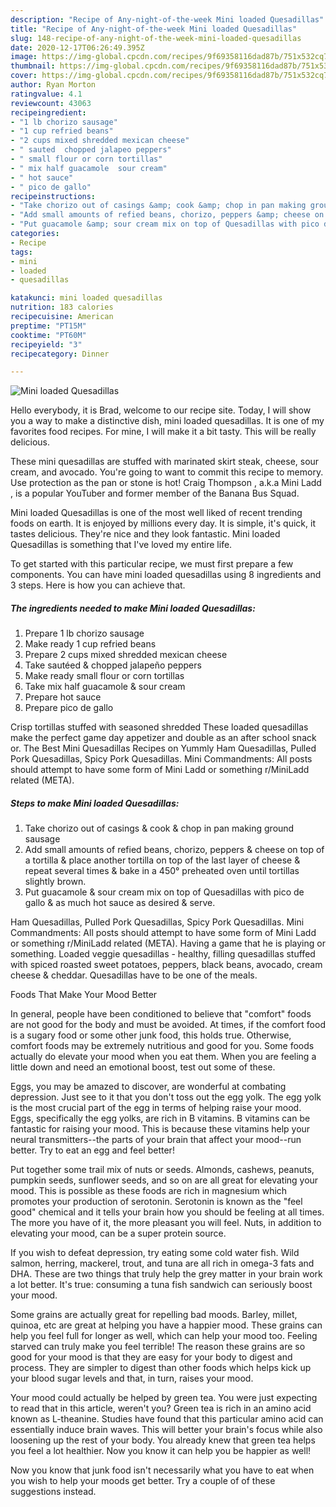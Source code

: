 ```yaml
---
description: "Recipe of Any-night-of-the-week Mini loaded Quesadillas"
title: "Recipe of Any-night-of-the-week Mini loaded Quesadillas"
slug: 148-recipe-of-any-night-of-the-week-mini-loaded-quesadillas
date: 2020-12-17T06:26:49.395Z
image: https://img-global.cpcdn.com/recipes/9f69358116dad87b/751x532cq70/mini-loaded-quesadillas-recipe-main-photo.jpg
thumbnail: https://img-global.cpcdn.com/recipes/9f69358116dad87b/751x532cq70/mini-loaded-quesadillas-recipe-main-photo.jpg
cover: https://img-global.cpcdn.com/recipes/9f69358116dad87b/751x532cq70/mini-loaded-quesadillas-recipe-main-photo.jpg
author: Ryan Morton
ratingvalue: 4.1
reviewcount: 43063
recipeingredient:
- "1 lb chorizo sausage"
- "1 cup refried beans"
- "2 cups mixed shredded mexican cheese"
- " sauted  chopped jalapeo peppers"
- " small flour or corn tortillas"
- " mix half guacamole  sour cream"
- " hot sauce"
- " pico de gallo"
recipeinstructions:
- "Take chorizo out of casings &amp; cook &amp; chop in pan making ground sausage"
- "Add small amounts of refied beans, chorizo, peppers &amp; cheese on top of a tortilla &amp; place another tortilla on top of the last layer of cheese &amp; repeat several times &amp; bake in a 450° preheated oven until tortillas slightly brown."
- "Put guacamole &amp; sour cream mix on top of Quesadillas with pico de gallo &amp; as much hot sauce as desired &amp; serve."
categories:
- Recipe
tags:
- mini
- loaded
- quesadillas

katakunci: mini loaded quesadillas 
nutrition: 183 calories
recipecuisine: American
preptime: "PT15M"
cooktime: "PT60M"
recipeyield: "3"
recipecategory: Dinner

---
```



![Mini loaded Quesadillas](https://img-global.cpcdn.com/recipes/9f69358116dad87b/751x532cq70/mini-loaded-quesadillas-recipe-main-photo.jpg)

Hello everybody, it is Brad, welcome to our recipe site. Today, I will show you a way to make a distinctive dish, mini loaded quesadillas. It is one of my favorites food recipes. For mine, I will make it a bit tasty. This will be really delicious.

These mini quesadillas are stuffed with marinated skirt steak, cheese, sour cream, and avocado. You&#39;re going to want to commit this recipe to memory. Use protection as the pan or stone is hot! Craig Thompson , a.k.a Mini Ladd , is a popular YouTuber and former member of the Banana Bus Squad.

Mini loaded Quesadillas is one of the most well liked of recent trending foods on earth. It is enjoyed by millions every day. It is simple, it's quick, it tastes delicious. They're nice and they look fantastic. Mini loaded Quesadillas is something that I've loved my entire life.


To get started with this particular recipe, we must first prepare a few components. You can have mini loaded quesadillas using 8 ingredients and 3 steps. Here is how you can achieve that.

<!--inarticleads1-->

##### The ingredients needed to make Mini loaded Quesadillas:

1. Prepare 1 lb chorizo sausage
1. Make ready 1 cup refried beans
1. Prepare 2 cups mixed shredded mexican cheese
1. Take  sautéed &amp; chopped jalapeño peppers
1. Make ready  small flour or corn tortillas
1. Take  mix half guacamole &amp; sour cream
1. Prepare  hot sauce
1. Prepare  pico de gallo


Crisp tortillas stuffed with seasoned shredded These loaded quesadillas make the perfect game day appetizer and double as an after school snack or. The Best Mini Quesadillas Recipes on Yummly Ham Quesadillas, Pulled Pork Quesadillas, Spicy Pork Quesadillas. Mini Commandments: All posts should attempt to have some form of Mini Ladd or something r/MiniLadd related (META). 

<!--inarticleads2-->

##### Steps to make Mini loaded Quesadillas:

1. Take chorizo out of casings &amp; cook &amp; chop in pan making ground sausage
1. Add small amounts of refied beans, chorizo, peppers &amp; cheese on top of a tortilla &amp; place another tortilla on top of the last layer of cheese &amp; repeat several times &amp; bake in a 450° preheated oven until tortillas slightly brown.
1. Put guacamole &amp; sour cream mix on top of Quesadillas with pico de gallo &amp; as much hot sauce as desired &amp; serve.


Ham Quesadillas, Pulled Pork Quesadillas, Spicy Pork Quesadillas. Mini Commandments: All posts should attempt to have some form of Mini Ladd or something r/MiniLadd related (META). Having a game that he is playing or something. Loaded veggie quesadillas - healthy, filling quesadillas stuffed with spiced roasted sweet potatoes, peppers, black beans, avocado, cream cheese &amp; cheddar. Quesadillas have to be one of the meals. 

Foods That Make Your Mood Better


In general, people have been conditioned to believe that "comfort" foods are not good for the body and must be avoided. At times, if the comfort food is a sugary food or some other junk food, this holds true. Otherwise, comfort foods may be extremely nutritious and good for you. Some foods actually do elevate your mood when you eat them. When you are feeling a little down and need an emotional boost, test out some of these.

Eggs, you may be amazed to discover, are wonderful at combating depression. Just see to it that you don't toss out the egg yolk. The egg yolk is the most crucial part of the egg in terms of helping raise your mood. Eggs, specifically the egg yolks, are rich in B vitamins. B vitamins can be fantastic for raising your mood. This is because these vitamins help your neural transmitters--the parts of your brain that affect your mood--run better. Try to eat an egg and feel better!

Put together some trail mix of nuts or seeds. Almonds, cashews, peanuts, pumpkin seeds, sunflower seeds, and so on are all great for elevating your mood. This is possible as these foods are rich in magnesium which promotes your production of serotonin. Serotonin is known as the "feel good" chemical and it tells your brain how you should be feeling at all times. The more you have of it, the more pleasant you will feel. Nuts, in addition to elevating your mood, can be a super protein source.

If you wish to defeat depression, try eating some cold water fish. Wild salmon, herring, mackerel, trout, and tuna are all rich in omega-3 fats and DHA. These are two things that truly help the grey matter in your brain work a lot better. It's true: consuming a tuna fish sandwich can seriously boost your mood. 

Some grains are actually great for repelling bad moods. Barley, millet, quinoa, etc are great at helping you have a happier mood. These grains can help you feel full for longer as well, which can help your mood too. Feeling starved can truly make you feel terrible! The reason these grains are so good for your mood is that they are easy for your body to digest and process. They are simpler to digest than other foods which helps kick up your blood sugar levels and that, in turn, raises your mood.

Your mood could actually be helped by green tea. You were just expecting to read that in this article, weren't you? Green tea is rich in an amino acid known as L-theanine. Studies have found that this particular amino acid can essentially induce brain waves. This will better your brain's focus while also loosening up the rest of your body. You already knew that green tea helps you feel a lot healthier. Now you know it can help you be happier as well!

Now you know that junk food isn't necessarily what you have to eat when you wish to help your moods get better. Try  a  couple of  of  these  suggestions  instead.

